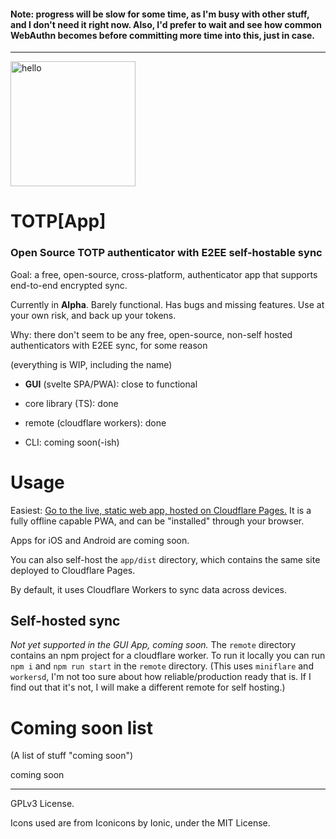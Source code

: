 #### Note: progress will be slow for some time, as I'm busy with other stuff, and I don't need it right now. Also, I'd prefer to wait and see how common WebAuthn becomes before committing more time into this, just in case.
---
<img width=200 src="https://github.com/blobbybilb/TOTP-App/assets/58201828/4ca7f46e-7a1d-4163-9c8c-a8acc3432113" alt="hello"></img>

# TOTP[App]
### Open Source TOTP authenticator with E2EE self-hostable sync

Goal: a free, open-source, cross-platform, authenticator app that supports end-to-end encrypted sync.

Currently in **Alpha**. Barely functional. Has bugs and missing features. Use at your own risk, and back up your tokens.

Why: there don't seem to be any free, open-source, non-self hosted authenticators with E2EE sync, for some reason

(everything is WIP, including the name)

- **GUI** (svelte SPA/PWA): close to functional

- core library (TS): done
- remote (cloudflare workers): done
- CLI: coming soon(-ish)

# Usage
Easiest: [Go to the live, static web app, hosted on Cloudflare Pages.](https://totp-app.pages.dev/) It is a fully offline capable PWA, and can be "installed" through your browser.

Apps for iOS and Android are coming soon.

You can also self-host the `app/dist` directory, which contains the same site deployed to Cloudflare Pages.

By default, it uses Cloudflare Workers to sync data across devices.

## Self-hosted sync
*Not yet supported in the GUI App, coming soon.*
The `remote` directory contains an npm project for a cloudflare worker. To run it locally you can run `npm i` and `npm run start` in the `remote` directory. (This uses `miniflare` and `workersd`, I'm not too sure about how reliable/production ready that is. If I find out that it's not, I will make a different remote for self hosting.)

# Coming soon list
(A list of stuff "coming soon")

coming soon

---

GPLv3 License.

Icons used are from Iconicons by Ionic, under the MIT License.
